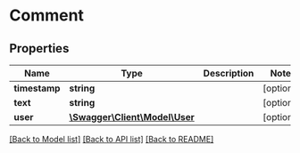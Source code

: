 # Comment

## Properties
Name | Type | Description | Notes
------------ | ------------- | ------------- | -------------
**timestamp** | **string** |  | [optional] 
**text** | **string** |  | [optional] 
**user** | [**\Swagger\Client\Model\User**](User.md) |  | [optional] 

[[Back to Model list]](../README.md#documentation-for-models) [[Back to API list]](../README.md#documentation-for-api-endpoints) [[Back to README]](../README.md)


